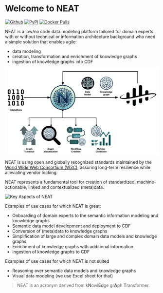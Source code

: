 # Welcome to NEAT
[![Github](https://shields.io/badge/github-cognite/neat-green?logo=github&style=for-the-badge)](https://github.com/cognitedata/neat) [![PyPI](https://img.shields.io/pypi/v/cognite-neat?style=for-the-badge)](https://pypi.org/project/cognite-neat/) [![Docker Pulls](https://img.shields.io/docker/pulls/cognite/neat?style=for-the-badge)](https://hub.docker.com/r/cognite/neat)

NEAT is a low/no code data modeling platform tailored for domain experts with or without technical or information architecture background who need a simple solution that enables agile:

- data modeling
- creation, transformation and enrichment of knowledge graphs
- ingestion of knowledge graphs into CDF

![Key Aspects of NEAT](./figs/neat-high-level.png)


NEAT is using open and globally recognized standards maintained by the [World Wide Web Consortium (W3C)](https://www.w3.org/RDF/), assuring long-term resilience while alleviating vendor locking.

NEAT represents a fundamental tool for creation of standardized, machine-actionable, linked and contextualized (meta)data.

![Key Aspects of NEAT](./figs/key-aspects-of-neat.png)

Examples of use cases for which NEAT is great:

* Onboarding of domain experts to the semantic information modeling and knowledge graphs
* Semantic data model development and deployment to CDF
* Conversion of (meta)data to knowledge graphs
* Simplification of large and complex domain data models and knowledge graphs
* Enrichment of knowledge graphs with additional information
* Ingestion of knowledge graphs to CDF


Examples of use cases for which NEAT is not suited

* Reasoning over semantic data models and knowledge graphs
* Visual data modeling (we use Excel sheet for that)


> NEAT is an acronym derived from k**N**owl**Ed**ge gr**A**ph **T**ransformer.

